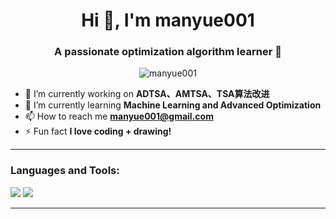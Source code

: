 <h1 align="center">Hi 👋, I'm manyue001</h1>
<h3 align="center">A passionate optimization algorithm learner 🚀</h3>

<p align="center">
  <img src="https://komarev.com/ghpvc/?username=manyue001&label=Profile%20views&color=0e75b6&style=flat" alt="manyue001" />
</p>

- 🔭 I’m currently working on **ADTSA、AMTSA、TSA算法改进**
- 🌱 I’m currently learning **Machine Learning and Advanced Optimization**
- 📫 How to reach me **manyue001@gmail.com**
- ⚡ Fun fact **I love coding + drawing!**

---

<h3 align="left">Languages and Tools:</h3>
<p align="left">
  <img src="https://img.shields.io/badge/Python-3776AB?style=for-the-badge&logo=python&logoColor=white"/>
  <img src="https://img.shields.io/badge/MATLAB-0076A8?style=for-the-badge&logo=mathworks&logoColor=white"/>
</p>

---

<h3 align="left
